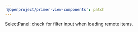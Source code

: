 ```yaml
---
'@openproject/primer-view-components': patch
---
```


SelectPanel: check for filter input when loading remote items.
